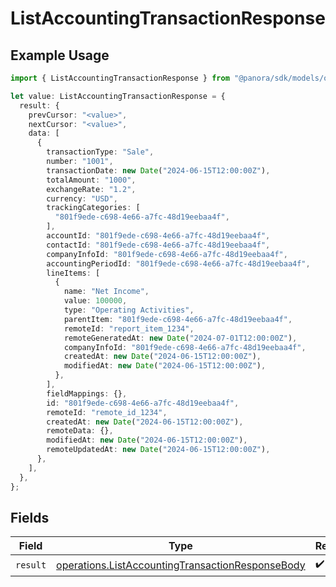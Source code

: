 # ListAccountingTransactionResponse

## Example Usage

```typescript
import { ListAccountingTransactionResponse } from "@panora/sdk/models/operations";

let value: ListAccountingTransactionResponse = {
  result: {
    prevCursor: "<value>",
    nextCursor: "<value>",
    data: [
      {
        transactionType: "Sale",
        number: "1001",
        transactionDate: new Date("2024-06-15T12:00:00Z"),
        totalAmount: "1000",
        exchangeRate: "1.2",
        currency: "USD",
        trackingCategories: [
          "801f9ede-c698-4e66-a7fc-48d19eebaa4f",
        ],
        accountId: "801f9ede-c698-4e66-a7fc-48d19eebaa4f",
        contactId: "801f9ede-c698-4e66-a7fc-48d19eebaa4f",
        companyInfoId: "801f9ede-c698-4e66-a7fc-48d19eebaa4f",
        accountingPeriodId: "801f9ede-c698-4e66-a7fc-48d19eebaa4f",
        lineItems: [
          {
            name: "Net Income",
            value: 100000,
            type: "Operating Activities",
            parentItem: "801f9ede-c698-4e66-a7fc-48d19eebaa4f",
            remoteId: "report_item_1234",
            remoteGeneratedAt: new Date("2024-07-01T12:00:00Z"),
            companyInfoId: "801f9ede-c698-4e66-a7fc-48d19eebaa4f",
            createdAt: new Date("2024-06-15T12:00:00Z"),
            modifiedAt: new Date("2024-06-15T12:00:00Z"),
          },
        ],
        fieldMappings: {},
        id: "801f9ede-c698-4e66-a7fc-48d19eebaa4f",
        remoteId: "remote_id_1234",
        createdAt: new Date("2024-06-15T12:00:00Z"),
        remoteData: {},
        modifiedAt: new Date("2024-06-15T12:00:00Z"),
        remoteUpdatedAt: new Date("2024-06-15T12:00:00Z"),
      },
    ],
  },
};
```

## Fields

| Field                                                                                                                | Type                                                                                                                 | Required                                                                                                             | Description                                                                                                          |
| -------------------------------------------------------------------------------------------------------------------- | -------------------------------------------------------------------------------------------------------------------- | -------------------------------------------------------------------------------------------------------------------- | -------------------------------------------------------------------------------------------------------------------- |
| `result`                                                                                                             | [operations.ListAccountingTransactionResponseBody](../../models/operations/listaccountingtransactionresponsebody.md) | :heavy_check_mark:                                                                                                   | N/A                                                                                                                  |